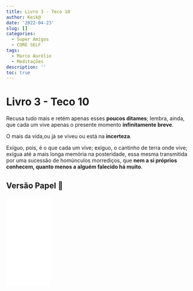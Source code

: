 ```yaml
---
title: Livro 3 - Teco 10
author: Keik@
date: '2022-04-23'
slug: []
categories:
  - Super Amigos
  - CORE SELF
tags:
  - Marco Aurélio
  - Meditações
description: ''
toc: true
---
```


# Livro 3 - Teco 10

Recusa tudo mais e retém apenas esses **poucos ditames**; lembra, ainda, que cada um vive apenas o presente momento **infinitamente breve**.

O mais da vida,ou já se viveu ou está na **incerteza**.

Exíguo, pois, é o que cada um vive; exíguo, o cantinho de terra onde vive; exígua até a mais longa memória na posteridade, essa mesma transmitida por uma sucessão de homúnculos morrediços, que **nem a si próprios conhecem, quanto menos a alguém falecido há muito**.


## Versão Papel :book:
<iframe style="width:120px;height:240px;" marginwidth="0" marginheight="0" scrolling="no" frameborder="0" src="//ws-na.amazon-adsystem.com/widgets/q?ServiceVersion=20070822&OneJS=1&Operation=GetAdHtml&MarketPlace=BR&source=ss&ref=as_ss_li_til&ad_type=product_link&tracking_id=mundodekeika-20&language=pt_BR&marketplace=amazon&region=BR&placement=B092FVY4BB&asins=B092FVY4BB&linkId=37c5ec14221f61f811029aa88b520891&show_border=true&link_opens_in_new_window=true"></iframe>